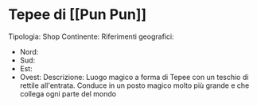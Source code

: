 # Tepee di [[Pun Pun]]
Tipologia: Shop
Continente: 
Riferimenti geografici: 
* Nord:
* Sud: 
* Est: 
* Ovest: 
Descrizione: Luogo magico a forma di Tepee con un teschio di rettile all'entrata. Conduce in un posto magico molto più grande e che collega ogni parte del mondo